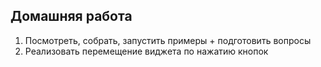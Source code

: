 ﻿Домашняя работа
---------------

1. Посмотреть, собрать, запустить примеры + подготовить вопросы
2. Реализовать перемещение виджета по нажатию кнопок